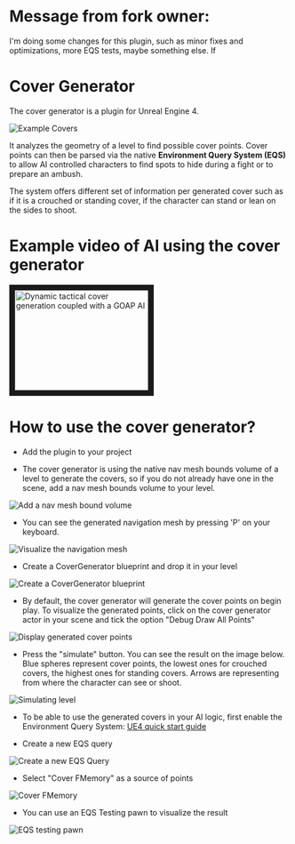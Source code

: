 # Message from fork owner:

I'm doing some changes for this plugin, such as minor fixes and optimizations, more EQS tests, maybe something else. If 

# Cover Generator

The cover generator is a plugin for Unreal Engine 4. 

![Example Covers](https://cloud.githubusercontent.com/assets/6062062/23833642/d3113832-0748-11e7-96b2-104c767ba6c4.gif)

It analyzes the geometry of a level to find possible cover points. Cover points can then be parsed via the native **Environment Query System (EQS)** to allow AI controlled characters to find spots to hide during a fight or to prepare an ambush.

The system offers different set of information per generated cover such as if it is a crouched or standing cover, if the character can stand or lean on the sides to shoot.

# Example video of AI using the cover generator
<a href="http://www.youtube.com/watch?feature=player_embedded&v=igwEAeQFwhM
" target="_blank"><img src="http://img.youtube.com/vi/igwEAeQFwhM/0.jpg" 
alt="Dynamic tactical cover generation coupled with a GOAP AI " width="240" height="180" border="10" /></a>

# How to use the cover generator? 
- Add the plugin to your project

- The cover generator is using the native nav mesh bounds volume of a level to generate the covers, so if you do not already have one in the scene, add a nav mesh bounds volume to your level.

![Add a nav mesh bound volume](https://cloud.githubusercontent.com/assets/6062062/23832918/7c1c2ab4-073e-11e7-9bbe-1860f58f1a65.jpg)

- You can see the generated navigation mesh by pressing 'P' on your keyboard.

![Visualize the navigation mesh](https://cloud.githubusercontent.com/assets/6062062/23832943/cd750854-073e-11e7-8ef6-464449bf18a2.jpg)

- Create a CoverGenerator blueprint and drop it in your level

![Create a CoverGenerator blueprint](https://cloud.githubusercontent.com/assets/6062062/23832877/d51f40e8-073d-11e7-9ba2-04e13065fd29.jpg)

- By default, the cover generator will generate the cover points on begin play. To visualize the generated points, click on the cover generator actor in your scene and tick the option "Debug Draw All Points"

![Display generated cover points](https://cloud.githubusercontent.com/assets/6062062/23832977/5e7e1d54-073f-11e7-848d-9fad46882bfa.jpg
)

- Press the "simulate" button. You can see the result on the image below. Blue spheres represent cover points, the lowest ones for crouched covers, the highest ones for standing covers. Arrows are representing from where the character can see or shoot.


![Simulating level](https://cloud.githubusercontent.com/assets/6062062/23833001/c020b030-073f-11e7-832a-a8a5a8696790.jpg
)

- To be able to use the generated covers in your AI logic, first enable the Environment Query System: [UE4 quick start guide](https://docs.unrealengine.com/latest/INT/Engine/AI/EnvironmentQuerySystem/QuickStart/2/)

- Create a new EQS query

![Create a new EQS Query](https://cloud.githubusercontent.com/assets/6062062/23833001/c020b030-073f-11e7-832a-a8a5a8696790.jpg
)

- Select "Cover FMemory" as a source of points

![Cover FMemory](https://cloud.githubusercontent.com/assets/6062062/23833195/8ca307a0-0742-11e7-9fe7-433e4e9016f9.jpg
)

- You can use an EQS Testing pawn to visualize the result

![EQS testing pawn](https://cloud.githubusercontent.com/assets/6062062/23833170/3fce8e72-0742-11e7-8caf-d213aebed291.gif
)



